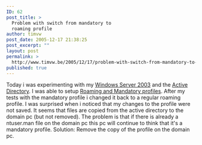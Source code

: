 ```yaml
---
ID: 62
post_title: >
  Problem with switch from mandatory to
  roaming profile
author: timvw
post_date: 2005-12-17 21:38:25
post_excerpt: ""
layout: post
permalink: >
  http://www.timvw.be/2005/12/17/problem-with-switch-from-mandatory-to-roaming-profile/
published: true
---
```

<p>Today i was experimenting with my <a href="http://en.wikipedia.org/wiki/Windows_Server_2003">Windows Server 2003</a> and the <a href="http://en.wikipedia.org/wiki/Active_Directory">Active Directory</a>. I was able to setup <a href="http://www.enterprisenetworkingplanet.com/netos/article.php/625291">Roaming and Mandatory profiles</a>. After my tests with the mandatory profile i changed it back to a regular roaming profile. I was surprised when i noticed that my changes to the profile were not saved. It seems that files are copied from the active directory to the domain pc (but not removed). The problem is that if there is already a ntuser.man file on the domain pc this pc will continue to think that it's a mandatory profile. Solution: Remove the copy of the profile on the domain pc.</p>